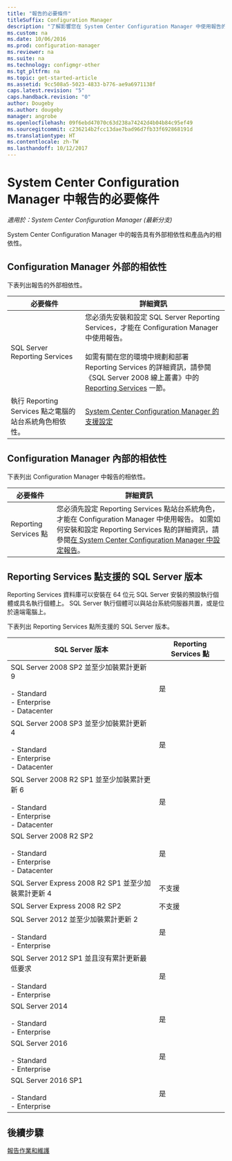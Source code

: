 ```yaml
---
title: "報告的必要條件"
titleSuffix: Configuration Manager
description: "了解影響您在 System Center Configuration Manager 中使用報告的各種相依性。"
ms.custom: na
ms.date: 10/06/2016
ms.prod: configuration-manager
ms.reviewer: na
ms.suite: na
ms.technology: configmgr-other
ms.tgt_pltfrm: na
ms.topic: get-started-article
ms.assetid: 9cc508a5-5023-4833-b776-ae9a6971138f
caps.latest.revision: "5"
caps.handback.revision: "0"
author: Dougeby
ms.author: dougeby
manager: angrobe
ms.openlocfilehash: 09f6ebd47070c63d238a74242d4b04b84c95ef49
ms.sourcegitcommit: c236214b2fcc13dae7bad96d7fb33f692868191d
ms.translationtype: HT
ms.contentlocale: zh-TW
ms.lasthandoff: 10/12/2017
---
```

# <a name="prerequisites-for-reporting-in-system-center-configuration-manager"></a>System Center Configuration Manager 中報告的必要條件

*適用於：System Center Configuration Manager (最新分支)*

System Center Configuration Manager 中的報告具有外部相依性和產品內的相依性。  

## <a name="dependencies-external-to-configuration-manager"></a>Configuration Manager 外部的相依性  
 下表列出報告的外部相依性。  

|必要條件|詳細資訊|  
|------------------|----------------------|  
|SQL Server Reporting Services|您必須先安裝和設定 SQL Server Reporting Services，才能在 Configuration Manager 中使用報告。<br /><br /> 如需有關在您的環境中規劃和部署 Reporting Services 的詳細資訊，請參閱《SQL Server 2008 線上叢書》中的 [Reporting Services](http://go.microsoft.com/fwlink/p/?LinkId=212032) 一節。|  
|執行 Reporting Services 點之電腦的站台系統角色相依性。|[System Center Configuration Manager 的支援設定](../../../core/plan-design/configs/supported-configurations.md)|  

## <a name="dependencies-internal-to-configuration-manager"></a>Configuration Manager 內部的相依性  
 下表列出 Configuration Manager 中報告的相依性。  

|必要條件|詳細資訊|  
|------------------|----------------------|  
|Reporting Services 點|您必須先設定 Reporting Services 點站台系統角色，才能在 Configuration Manager 中使用報告。 如需如何安裝和設定 Reporting Services 點的詳細資訊，請參閱[在 System Center Configuration Manager 中設定報告](../../../core/servers/manage/configuring-reporting.md)。|  

## <a name="supported-sql-server-versions-for-the-reporting-services-point"></a>Reporting Services 點支援的 SQL Server 版本  
 Reporting Services 資料庫可以安裝在 64 位元 SQL Server 安裝的預設執行個體或具名執行個體上。 SQL Server 執行個體可以與站台系統伺服器共置，或是位於遠端電腦上。  

 下表列出 Reporting Services 點所支援的 SQL Server 版本。  

|SQL Server 版本|Reporting Services 點|  
|------------------------|------------------------------|  
|SQL Server 2008 SP2 並至少加裝累計更新 9<br /><br /> -   Standard<br />-   Enterprise<br />-   Datacenter|是|  
|SQL Server 2008 SP3 並至少加裝累計更新 4<br /><br /> -   Standard<br />-   Enterprise<br />-   Datacenter|是|  
|SQL Server 2008 R2 SP1 並至少加裝累計更新 6<br /><br /> -   Standard<br />-   Enterprise<br />-   Datacenter|是|  
|SQL Server 2008 R2 SP2<br /><br /> -   Standard<br />-   Enterprise<br />-   Datacenter|是|  
|SQL Server Express 2008 R2 SP1 並至少加裝累計更新 4|不支援|  
|SQL Server Express 2008 R2 SP2|不支援|  
|SQL Server 2012 並至少加裝累計更新 2<br /><br /> -   Standard<br />-   Enterprise|是|  
|SQL Server 2012 SP1 並且沒有累計更新最低要求<br /><br /> -   Standard<br />-   Enterprise|是|  
|SQL Server 2014<br /><br /> -   Standard<br />-   Enterprise|是|
|SQL Server 2016<br /><br /> -   Standard<br />-   Enterprise|是|
|SQL Server 2016 SP1<br /><br /> -   Standard<br />-   Enterprise|是|
## <a name="next-steps"></a>後續步驟
[報告作業和維護](operations-and-maintenance-for-reporting.md)
